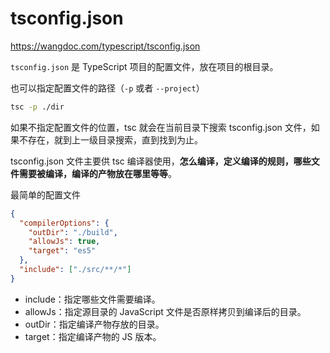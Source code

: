 # tsconfig.json

https://wangdoc.com/typescript/tsconfig.json

`tsconfig.json` 是 TypeScript 项目的配置文件，放在项目的根目录。

也可以指定配置文件的路径（`-p` 或者 `--project`）

```bash
tsc -p ./dir
```

如果不指定配置文件的位置，tsc 就会在当前目录下搜索 tsconfig.json 文件，如果不存在，就到上一级目录搜索，直到找到为止。

tsconfig.json 文件主要供 tsc 编译器使用，**怎么编译，定义编译的规则，哪些文件需要被编译，编译的产物放在哪里等等**。

最简单的配置文件

```json
{
  "compilerOptions": {
    "outDir": "./build",
    "allowJs": true,
    "target": "es5"
  },
  "include": ["./src/**/*"]
}
```

- include：指定哪些文件需要编译。
- allowJs：指定源目录的 JavaScript 文件是否原样拷贝到编译后的目录。
- outDir：指定编译产物存放的目录。
- target：指定编译产物的 JS 版本。
